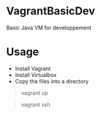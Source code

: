 # VagrantBasicDev
Basic Java VM for developpement

# Usage
  - Install Vagrant
  - Install Virtualbox
  - Copy the files into a directory

> vagrant up

> vagrant ssh

